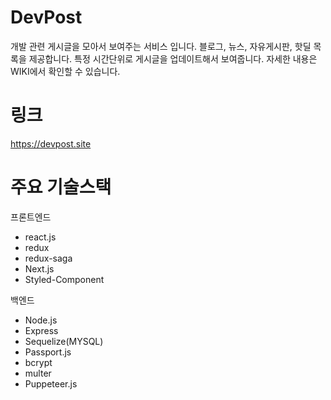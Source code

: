# DevPost
개발 관련 게시글을 모아서 보여주는 서비스 입니다.
블로그, 뉴스, 자유게시판, 핫딜 목록을 제공합니다.
특정 시간단위로 게시글을 업데이트해서 보여줍니다. 
자세한 내용은 WIKI에서 확인할 수 있습니다.


# 링크
 https://devpost.site

# 주요 기술스택
프론트엔드
- react.js
- redux
- redux-saga
- Next.js
- Styled-Component


백엔드
- Node.js
- Express
- Sequelize(MYSQL)
- Passport.js
- bcrypt
- multer
- Puppeteer.js

